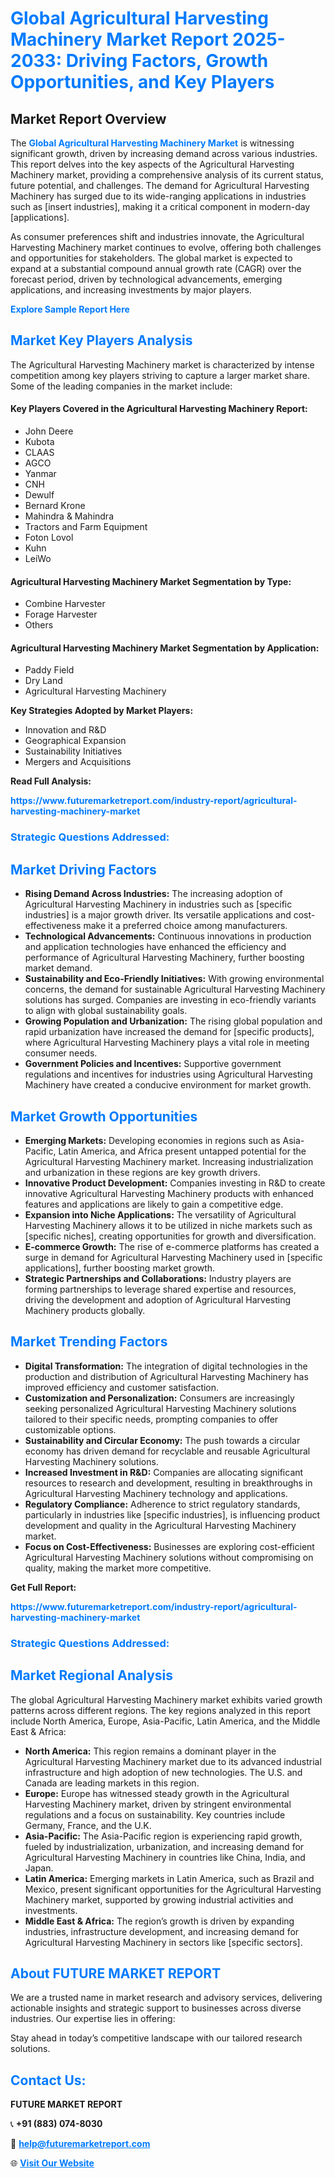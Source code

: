 <h1 style="color: #007BFF;">Global Agricultural Harvesting Machinery Market Report 2025-2033: Driving Factors, Growth Opportunities, and Key Players</h1>

<section id="overview">
<h2>Market Report Overview</h2>
<p>The <a href="https://www.futuremarketreport.com/industry-report/agricultural-harvesting-machinery-market" style="color: #007BFF; text-decoration: none;"><strong>Global Agricultural Harvesting Machinery Market</strong></a> is witnessing significant growth, driven by increasing demand across various industries. This report delves into the key aspects of the Agricultural Harvesting Machinery market, providing a comprehensive analysis of its current status, future potential, and challenges. The demand for Agricultural Harvesting Machinery has surged due to its wide-ranging applications in industries such as [insert industries], making it a critical component in modern-day [applications].</p>
<p>As consumer preferences shift and industries innovate, the Agricultural Harvesting Machinery market continues to evolve, offering both challenges and opportunities for stakeholders. The global market is expected to expand at a substantial compound annual growth rate (CAGR) over the forecast period, driven by technological advancements, emerging applications, and increasing investments by major players.</p>
</section>

<section id="overview">
<p><a href="https://www.futuremarketreport.com/request-sample/reportId=128811" style="color: #007BFF; text-decoration: none;"><strong>Explore Sample Report Here</strong></a></p>
</section>

<section id="key-players">
<h2 style="color: #007BFF;">Market Key Players Analysis</h2>
<p>The Agricultural Harvesting Machinery market is characterized by intense competition among key players striving to capture a larger market share. Some of the leading companies in the market include:</p>
<h4>Key Players Covered in the Agricultural Harvesting Machinery Report:</h4>
<ul><li>John Deere</li><li>Kubota</li><li>CLAAS</li><li>AGCO</li><li>Yanmar</li><li>CNH</li><li>Dewulf</li><li>Bernard Krone</li><li>Mahindra &amp; Mahindra</li><li>Tractors and Farm Equipment</li><li>Foton Lovol</li><li>Kuhn</li><li>LeiWo</li></ul>
<h4>Agricultural Harvesting Machinery Market Segmentation by Type:</h4>
<ul><li>Combine Harvester</li><li>Forage Harvester</li><li>Others</li></ul>

<h4>Agricultural Harvesting Machinery Market Segmentation by Application:</h4>
<ul><li>Paddy Field</li><li>Dry Land</li><li>Agricultural Harvesting Machinery</li></ul>
<p><strong>Key Strategies Adopted by Market Players:</strong></p>
<ul>
<li>Innovation and R&D</li>
<li>Geographical Expansion</li>
<li>Sustainability Initiatives</li>
<li>Mergers and Acquisitions</li>
</ul>
</section>

<section>
<p><strong>Read Full Analysis: </strong></p><a href="https://www.futuremarketreport.com/industry-report/agricultural-harvesting-machinery-market" style="color: #007BFF; text-decoration: none;"><strong>https://www.futuremarketreport.com/industry-report/agricultural-harvesting-machinery-market</strong></a>
<h3 style="color: #007BFF;">Strategic Questions Addressed:</h3>
</section>

<section id="driving-factors">
<h2 style="color: #007BFF;">Market Driving Factors</h2>
<ul>
<li><strong>Rising Demand Across Industries:</strong> The increasing adoption of Agricultural Harvesting Machinery in industries such as [specific industries] is a major growth driver. Its versatile applications and cost-effectiveness make it a preferred choice among manufacturers.</li>
<li><strong>Technological Advancements:</strong> Continuous innovations in production and application technologies have enhanced the efficiency and performance of Agricultural Harvesting Machinery, further boosting market demand.</li>
<li><strong>Sustainability and Eco-Friendly Initiatives:</strong> With growing environmental concerns, the demand for sustainable Agricultural Harvesting Machinery solutions has surged. Companies are investing in eco-friendly variants to align with global sustainability goals.</li>
<li><strong>Growing Population and Urbanization:</strong> The rising global population and rapid urbanization have increased the demand for [specific products], where Agricultural Harvesting Machinery plays a vital role in meeting consumer needs.</li>
<li><strong>Government Policies and Incentives:</strong> Supportive government regulations and incentives for industries using Agricultural Harvesting Machinery have created a conducive environment for market growth.</li>
</ul>
</section>

<section id="growth-opportunities">
<h2 style="color: #007BFF;">Market Growth Opportunities</h2>
<ul>
<li><strong>Emerging Markets:</strong> Developing economies in regions such as Asia-Pacific, Latin America, and Africa present untapped potential for the Agricultural Harvesting Machinery market. Increasing industrialization and urbanization in these regions are key growth drivers.</li>
<li><strong>Innovative Product Development:</strong> Companies investing in R&D to create innovative Agricultural Harvesting Machinery products with enhanced features and applications are likely to gain a competitive edge.</li>
<li><strong>Expansion into Niche Applications:</strong> The versatility of Agricultural Harvesting Machinery allows it to be utilized in niche markets such as [specific niches], creating opportunities for growth and diversification.</li>
<li><strong>E-commerce Growth:</strong> The rise of e-commerce platforms has created a surge in demand for Agricultural Harvesting Machinery used in [specific applications], further boosting market growth.</li>
<li><strong>Strategic Partnerships and Collaborations:</strong> Industry players are forming partnerships to leverage shared expertise and resources, driving the development and adoption of Agricultural Harvesting Machinery products globally.</li>
</ul>
</section>

<section id="trending-factors">
<h2 style="color: #007BFF;">Market Trending Factors</h2>
<ul>
<li><strong>Digital Transformation:</strong> The integration of digital technologies in the production and distribution of Agricultural Harvesting Machinery has improved efficiency and customer satisfaction.</li>
<li><strong>Customization and Personalization:</strong> Consumers are increasingly seeking personalized Agricultural Harvesting Machinery solutions tailored to their specific needs, prompting companies to offer customizable options.</li>
<li><strong>Sustainability and Circular Economy:</strong> The push towards a circular economy has driven demand for recyclable and reusable Agricultural Harvesting Machinery solutions.</li>
<li><strong>Increased Investment in R&D:</strong> Companies are allocating significant resources to research and development, resulting in breakthroughs in Agricultural Harvesting Machinery technology and applications.</li>
<li><strong>Regulatory Compliance:</strong> Adherence to strict regulatory standards, particularly in industries like [specific industries], is influencing product development and quality in the Agricultural Harvesting Machinery market.</li>
<li><strong>Focus on Cost-Effectiveness:</strong> Businesses are exploring cost-efficient Agricultural Harvesting Machinery solutions without compromising on quality, making the market more competitive.</li>
</ul>
</section>

<section>
<p><strong>Get Full Report: </strong></p><a href="https://www.futuremarketreport.com/industry-report/agricultural-harvesting-machinery-market" style="color: #007BFF; text-decoration: none;"><strong>https://www.futuremarketreport.com/industry-report/agricultural-harvesting-machinery-market</strong></a>
<h3 style="color: #007BFF;">Strategic Questions Addressed:</h3>
</section>


<section id="regional-analysis">
<h2 style="color: #007BFF;">Market Regional Analysis</h2>
<p>The global Agricultural Harvesting Machinery market exhibits varied growth patterns across different regions. The key regions analyzed in this report include North America, Europe, Asia-Pacific, Latin America, and the Middle East & Africa:</p>
<ul>
<li><strong>North America:</strong> This region remains a dominant player in the Agricultural Harvesting Machinery market due to its advanced industrial infrastructure and high adoption of new technologies. The U.S. and Canada are leading markets in this region.</li>
<li><strong>Europe:</strong> Europe has witnessed steady growth in the Agricultural Harvesting Machinery market, driven by stringent environmental regulations and a focus on sustainability. Key countries include Germany, France, and the U.K.</li>
<li><strong>Asia-Pacific:</strong> The Asia-Pacific region is experiencing rapid growth, fueled by industrialization, urbanization, and increasing demand for Agricultural Harvesting Machinery in countries like China, India, and Japan.</li>
<li><strong>Latin America:</strong> Emerging markets in Latin America, such as Brazil and Mexico, present significant opportunities for the Agricultural Harvesting Machinery market, supported by growing industrial activities and investments.</li>
<li><strong>Middle East & Africa:</strong> The region’s growth is driven by expanding industries, infrastructure development, and increasing demand for Agricultural Harvesting Machinery in sectors like [specific sectors].</li>
</ul>
</section>

<footer>
<h2 style="color: #007BFF;">About FUTURE MARKET REPORT</h2>
<p>We are a trusted name in market research and advisory services, delivering actionable insights and strategic support to businesses across diverse industries. Our expertise lies in offering:</p>

<p>Stay ahead in today’s competitive landscape with our tailored research solutions.</p>

<h2 style="color: #007BFF;">Contact Us:</h2>
<p><strong>FUTURE MARKET REPORT</strong></p>
<p>📞 <strong>+91 (883) 074-8030</strong></p>
<p>📧 <strong><a href="mailto:help@futuremarketreport.com" style="color: #007BFF;">help@futuremarketreport.com</a></strong></p>
<p>🌐 <strong><a href="https://www.futuremarketreport.com/" style="color: #007BFF;">Visit Our Website</a></strong></p>
</footer>
